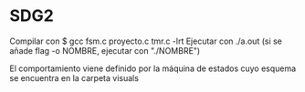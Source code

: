 # SDG2

Compilar con $ gcc fsm.c proyecto.c tmr.c -lrt
Ejecutar con ./a.out (si se añade flag -o NOMBRE, ejecutar con "./NOMBRE")

El comportamiento viene definido por la máquina de estados cuyo esquema se encuentra en la carpeta visuals
